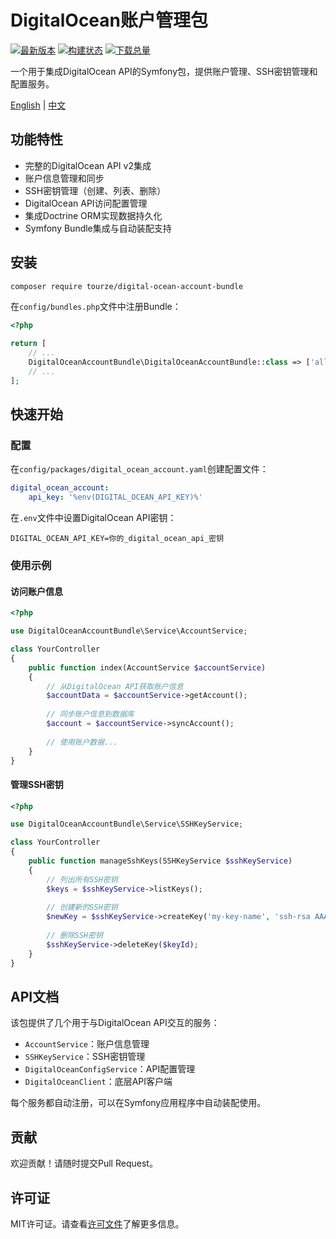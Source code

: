 # DigitalOcean账户管理包

[![最新版本](https://img.shields.io/packagist/v/tourze/digital-ocean-account-bundle.svg?style=flat-square)](https://packagist.org/packages/tourze/digital-ocean-account-bundle)
[![构建状态](https://img.shields.io/travis/tourze/digital-ocean-account-bundle/master.svg?style=flat-square)](https://travis-ci.org/tourze/digital-ocean-account-bundle)
[![下载总量](https://img.shields.io/packagist/dt/tourze/digital-ocean-account-bundle.svg?style=flat-square)](https://packagist.org/packages/tourze/digital-ocean-account-bundle)

一个用于集成DigitalOcean API的Symfony包，提供账户管理、SSH密钥管理和配置服务。

[English](README.md) | [中文](README.zh-CN.md)

## 功能特性

- 完整的DigitalOcean API v2集成
- 账户信息管理和同步
- SSH密钥管理（创建、列表、删除）
- DigitalOcean API访问配置管理
- 集成Doctrine ORM实现数据持久化
- Symfony Bundle集成与自动装配支持

## 安装

```bash
composer require tourze/digital-ocean-account-bundle
```

在`config/bundles.php`文件中注册Bundle：

```php
<?php

return [
    // ...
    DigitalOceanAccountBundle\DigitalOceanAccountBundle::class => ['all' => true],
    // ...
];
```

## 快速开始

### 配置

在`config/packages/digital_ocean_account.yaml`创建配置文件：

```yaml
digital_ocean_account:
    api_key: '%env(DIGITAL_OCEAN_API_KEY)%'
```

在`.env`文件中设置DigitalOcean API密钥：

```
DIGITAL_OCEAN_API_KEY=你的_digital_ocean_api_密钥
```

### 使用示例

#### 访问账户信息

```php
<?php

use DigitalOceanAccountBundle\Service\AccountService;

class YourController
{
    public function index(AccountService $accountService)
    {
        // 从DigitalOcean API获取账户信息
        $accountData = $accountService->getAccount();
        
        // 同步账户信息到数据库
        $account = $accountService->syncAccount();
        
        // 使用账户数据...
    }
}
```

#### 管理SSH密钥

```php
<?php

use DigitalOceanAccountBundle\Service\SSHKeyService;

class YourController
{
    public function manageSshKeys(SSHKeyService $sshKeyService)
    {
        // 列出所有SSH密钥
        $keys = $sshKeyService->listKeys();
        
        // 创建新的SSH密钥
        $newKey = $sshKeyService->createKey('my-key-name', 'ssh-rsa AAAA...');
        
        // 删除SSH密钥
        $sshKeyService->deleteKey($keyId);
    }
}
```

## API文档

该包提供了几个用于与DigitalOcean API交互的服务：

- `AccountService`：账户信息管理
- `SSHKeyService`：SSH密钥管理
- `DigitalOceanConfigService`：API配置管理
- `DigitalOceanClient`：底层API客户端

每个服务都自动注册，可以在Symfony应用程序中自动装配使用。

## 贡献

欢迎贡献！请随时提交Pull Request。

## 许可证

MIT许可证。请查看[许可文件](LICENSE)了解更多信息。
